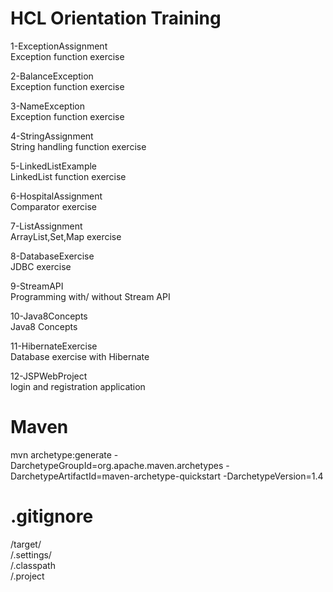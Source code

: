 # HCL Orientation Training

1-ExceptionAssignment  
    Exception function exercise  
  
2-BalanceException  
    Exception function exercise  
  
3-NameException  
    Exception function exercise  
  
4-StringAssignment  
    String handling function exercise  
  
5-LinkedListExample  
    LinkedList function exercise  
  
6-HospitalAssignment  
    Comparator exercise  
  
7-ListAssignment  
    ArrayList,Set,Map exercise  
  
8-DatabaseExercise  
    JDBC exercise  

9-StreamAPI  
   Programming with/ without Stream API  
  
10-Java8Concepts  
   Java8 Concepts  

11-HibernateExercise  
  Database exercise with Hibernate   
    
12-JSPWebProject  
  login and registration application  

# Maven

mvn archetype:generate -DarchetypeGroupId=org.apache.maven.archetypes -DarchetypeArtifactId=maven-archetype-quickstart -DarchetypeVersion=1.4

# .gitignore
/target/  
/.settings/  
/.classpath  
/.project  

